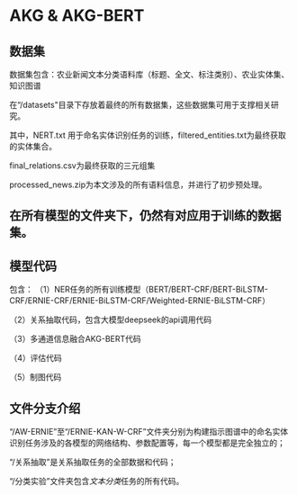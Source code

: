 # AKG & AKG-BERT

## 数据集
数据集包含：农业新闻文本分类语料库（标题、全文、标注类别）、农业实体集、知识图谱

在“/datasets"目录下存放着最终的所有数据集，这些数据集可用于支撑相关研究。

其中，NERT.txt 用于命名实体识别任务的训练，filtered_entities.txt为最终获取的实体集合。

final_relations.csv为最终获取的三元组集

processed_news.zip为本文涉及的所有语料信息，并进行了初步预处理。

在所有模型的文件夹下，仍然有对应用于训练的数据集。
----

## 模型代码
包含：
（1）NER任务的所有训练模型（BERT/BERT-CRF/BERT-BiLSTM-CRF/ERNIE-CRF/ERNIE-BiLSTM-CRF/Weighted-ERNIE-BiLSTM-CRF）

（2）关系抽取代码，包含大模型deepseek的api调用代码

（3）多通道信息融合AKG-BERT代码

（4）评估代码

（5）制图代码
 
## 文件分支介绍
“/AW-ERNIE”至“/ERNIE-KAN-W-CRF”文件夹分别为构建指示图谱中的命名实体识别任务涉及的各模型的网络结构、参数配置等，每一个模型都是完全独立的；

 “/关系抽取”是关系抽取任务的全部数据和代码；
 
 “/分类实验”文件夹包含*文本分类*任务的所有代码。
